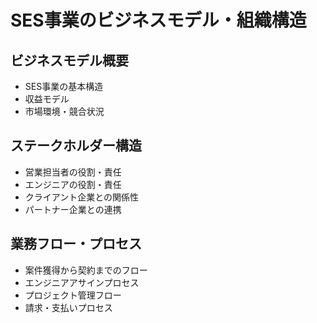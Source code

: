 # SES事業のビジネスモデル・組織構造

## ビジネスモデル概要
- SES事業の基本構造
- 収益モデル
- 市場環境・競合状況

## ステークホルダー構造
- 営業担当者の役割・責任
- エンジニアの役割・責任
- クライアント企業との関係性
- パートナー企業との連携

## 業務フロー・プロセス
- 案件獲得から契約までのフロー
- エンジニアアサインプロセス
- プロジェクト管理フロー
- 請求・支払いプロセス 

